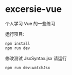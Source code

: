 # excersie-vue
个人学习 Vue 的一些练习

运行项目:
```bash
npm install
npm run dev
```

修改测试 JsxSyntax.jsx 请运行
```bash
npm run dev:watchJsx
```
